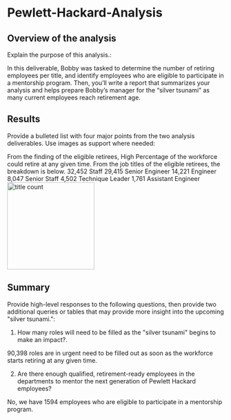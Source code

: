# Pewlett-Hackard-Analysis

## Overview of the analysis
Explain the purpose of this analysis.:</br>

In this deliverable, Bobby was tasked to determine the number of retiring employees per title, and identify employees who are eligible to participate in a mentorship program. Then, you’ll write a report that summarizes your analysis and helps prepare Bobby’s manager for the “silver tsunami” as many current employees reach retirement age.</br>

## Results
Provide a bulleted list with four major points from the two analysis deliverables. Use images as support where needed:

From the finding of the eligible retirees, High Percentage of the workforce could retire at any given time.
From the job titles of the eligible retirees, the breakdown is below.
32,452 Staff
29,415 Senior Engineer
14,221 Engineer
8,047 Senior Staff
4,502 Technique Leader
1,761 Assistant Engineer
</br><img width="202" alt="title count" src="https://user-images.githubusercontent.com/74282781/117108726-748b6b80-ad38-11eb-9f11-9264bc2b804a.png">

## Summary
Provide high-level responses to the following questions, then provide two additional queries or tables that may provide more insight into the upcoming "silver tsunami.":

1) How many roles will need to be filled as the "silver tsunami" begins to make an impact?.

90,398 roles are in urgent need to be filled out as soon as the workforce starts retiring at any given time.

2) Are there enough qualified, retirement-ready employees in the departments to mentor the next generation of Pewlett Hackard employees?

No, we have 1594 employees who are eligible to participate in a mentorship program.
